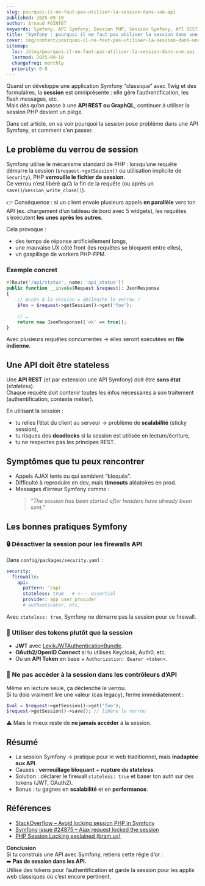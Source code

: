 ```yaml
---
slug: pourquoi-il-ne-faut-pas-utiliser-la-session-dans-une-api
published: 2025-09-10
author: Arnaud POINTET
keywords: Symfony, API Symfony, Session PHP, Session Symfony, API REST, Stateless API, JWT Authentication, OAuth2, OpenID Connect, Sécurité API, Performance Symfony, Blocage Session, Verrou Session, Tutoriel Symfony, Bonnes Pratiques API, Développement Web, Scalabilité API, Token Based Authentication, API sécurisée, Guide Symfony
title: "Symfony : pourquoi il ne faut pas utiliser la session dans une API"
cover: img/content/pourquoi-il-ne-faut-pas-utiliser-la-session-dans-une-api/cover.png
sitemap:
  loc: /blog/pourquoi-il-ne-faut-pas-utiliser-la-session-dans-une-api
  lastmod: 2025-09-10
  changefreq: monthly
  priority: 0.8
---
```


Quand on développe une application Symfony “classique” avec Twig et des formulaires, la **session** est omniprésente : elle gère l’authentification, les flash messages, etc.  
Mais dès qu’on passe à une **API REST ou GraphQL**, continuer à utiliser la session PHP devient un piège.  

Dans cet article, on va voir pourquoi la session pose problème dans une API Symfony, et comment s’en passer.

<!--more-->

## Le problème du verrou de session

Symfony utilise le mécanisme standard de PHP : lorsqu’une requête démarre la session (`$request->getSession()` ou utilisation implicite de `Security`), PHP **verrouille le fichier de session**.  
Ce verrou n’est libéré qu’à la fin de la requête (ou après un `save()`/`session_write_close()`).

👉 Conséquence : si un client envoie plusieurs appels **en parallèle** vers ton API (ex. chargement d’un tableau de bord avec 5 widgets), les requêtes s’exécutent **les unes après les autres**.  

Cela provoque :
- des temps de réponse artificiellement longs,
- une mauvaise UX côté front (les requêtes se bloquent entre elles),
- un gaspillage de workers PHP-FPM.


### Exemple concret
```php
#[Route('/api/status', name: 'api_status')]
public function __invoke(Request $request): JsonResponse
{
    // Accès à la session = déclenche le verrou !
    $foo = $request->getSession()->get('foo');

    // …
    return new JsonResponse(['ok' => true]);
}
```

Avec plusieurs requêtes concurrentes → elles seront exécutées en **file indienne**.


## Une API doit être stateless

Une **API REST** (et par extension une API Symfony) doit être **sans état** (*stateless*).  
Chaque requête doit contenir toutes les infos nécessaires à son traitement (authentification, contexte métier).  

En utilisant la session :
- tu relies l’état du client au serveur → problème de **scalabilité** (sticky session),
- tu risques des **deadlocks** si la session est utilisée en lecture/écriture,
- tu ne respectes pas les principes REST.


## Symptômes que tu peux rencontrer

- Appels AJAX lents ou qui semblent “bloqués”.  
- Difficulté à reproduire en dev, mais **timeouts** aléatoires en prod.  
- Messages d’erreur Symfony comme :  
  > *“The session has been started after headers have already been sent.”*


## Les bonnes pratiques Symfony

### 🔒 Désactiver la session pour les firewalls API
Dans `config/packages/security.yaml` :
```yaml
security:
  firewalls:
    api:
      pattern: ^/api
      stateless: true   # <--- essentiel
      provider: app_user_provider
      # authenticator, etc.
```

Avec `stateless: true`, Symfony ne démarre pas la session pour ce firewall.


### 🔑 Utiliser des tokens plutôt que la session
- **JWT** avec [LexikJWTAuthenticationBundle](https://github.com/lexik/LexikJWTAuthenticationBundle).  
- **OAuth2/OpenID Connect** si tu utilises Keycloak, Auth0, etc.  
- Ou un **API Token** en base + `Authorization: Bearer <token>`.


### 🛑 Ne pas accéder à la session dans les contrôleurs d’API
Même en lecture seule, ça déclenche le verrou.  
Si tu dois vraiment lire une valeur (cas legacy), ferme immédiatement :
```php
$val = $request->getSession()->get('foo');
$request->getSession()->save(); // libère le verrou
```
⚠️ Mais le mieux reste de **ne jamais accéder** à la session.


## Résumé

- La session Symfony → pratique pour le web traditionnel, mais **inadaptée aux API**.  
- Causes : **verrouillage bloquant** + **rupture du stateless**.  
- Solution : déclarer le firewall `stateless: true` et baser ton auth sur des tokens (JWT, OAuth2).  
- Bonus : tu gagnes en **scalabilité** et en **performance**.


## Références

- [StackOverflow – Avoid locking session PHP in Symfony](https://stackoverflow.com/questions/53012940/avoid-locking-session-php-in-symfony)  
- [Symfony issue #24875 – Ajax request locked the session](https://github.com/symfony/symfony/issues/24875)  
- [PHP Session Locking explained (bram.us)](https://www.bram.us/2017/11/20/php-session-locking-how-to-prevent-blocking-requests/)  


**Conclusion**  
Si tu construis une API avec Symfony, retiens cette règle d’or :  
➡️ **Pas de session dans les API.**  
Utilise des tokens pour l’authentification et garde la session pour les applis web classiques où c’est encore pertinent.
